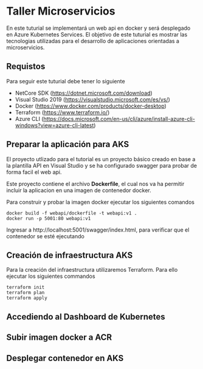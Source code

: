 # Taller Microservicios
En este tuturial se implementará un web api en docker y será desplegado en Azure Kubernetes Services. El objetivo de este tuturial
es mostrar las tecnologias utilizadas para el desarrollo de aplicaciones orientadas a microservicios.
## Requistos
Para seguir este tuturial debe tener lo siguiente
* NetCore SDK (https://dotnet.microsoft.com/download)
* Visual Studio 2019 (https://visualstudio.microsoft.com/es/vs/)
* Docker   (https://www.docker.com/products/docker-desktop)
* Terraform (https://www.terraform.io/)
* Azure CLI (https://docs.microsoft.com/en-us/cli/azure/install-azure-cli-windows?view=azure-cli-latest)
## Preparar la aplicación para AKS
El proyecto utlizado para el tutorial es un proyecto básico creado en base a la plantilla API en Visual Studio y se ha configurado swagger para probar de forma facil el web api. 
<p>Este proyecto contiene el archivo <b>Dockerfile</b>, el cual nos va ha permitir incluir la aplicacion en una imagen de contenedor docker.
<p> Para construir y probar la imagen docker ejecutar los siguientes comandos

```
docker build -f webapi/dockerfile -t webapi:v1 .
docker run -p 5001:80 webapi:v1
```

<p> Ingresar a http://localhost:5001/swagger/index.html, para verificar que el contenedor se esté ejecutando

## Creación de infraestructura AKS
Para la creación del infraestructura utilizaremos Terraform. Para ello ejecutar los siguientes commandos

```
terraform init
terraform plan
terraform apply
```

## Accediendo al Dashboard de Kubernetes

## Subir imagen docker a ACR

## Desplegar contenedor en AKS
 
